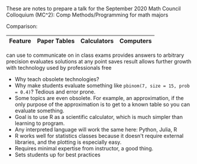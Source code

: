 These are notes to prepare a talk for the September 2020 Math Council Colloquium (MC^2): Comp Methods/Programming for math majors

Comparison:

Feature     | Paper Tables    |   Calculators     |   Computers
-------     | ------------    |   -----------     |   --------------------------------
can use to communicate on in class exams
provides answers to arbitrary precision
evaluates solutions at any point
saves result
allows further growth with technology
used by professionals
free


- Why teach obsolete technologies?
- Why make students evaluate something like `pbinom(7, size = 15, prob = 0.4)`?
    Tedious and error prone.
- Some topics are even obsolete.
    For example, an approximation, if the only purpose of the approximation is to get to a known table so you can evaluate something.
- Goal is to use R as a scientific calculator, which is much simpler than learning to program.
- Any interpreted language will work the same here: Python, Julia, R
- R works well for statistics classes because it doesn't require external libraries, and the plotting is especially easy.
- Requires minimal expertise from instructor, a good thing.
- Sets students up for best practices
